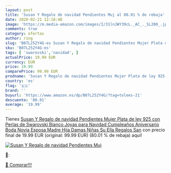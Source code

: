 ```yaml
---
layout: post
title: 'Susan Y Regalo de navidad Pendientes Muj al 80.01 % de rebaja'
date: 2020-02-21 12:18:40
image: 'https://m.media-amazon.com/images/I/31lnJWY39cL._AC_._SL200_.jpg'
comments: true
category: ofertas
author: ring
slug: 'B07L252Y4G-es Susan Y Regalo de navidad Pendientes Mujer Plata de ley...'
sku: 'B07L252Y4G-es'
tags: [ 'swarovski','navidad', ]
actualPrice: 19.99 EUR
currency: EUR
price: 19.99
comparePrice: 99.99 EUR
prodname: 'Susan Y Regalo de navidad Pendientes Mujer Plata de ley 925 con Perlas de Swarovski Bianco Joyas para Navidad Cumpleaños Aniversario Boda Novia Esposa Madre Hija Damas Niñas Su Ella Regalos San'
country: 'es'
flag: '🇪🇸'
brand: ''
buyurl: 'https://www.amazon.es/dp/B07L252Y4G/?tag=tolees-21'
descuento: '80.01'
average: '19.99'
---
```


Tienes [Susan Y Regalo de navidad Pendientes Mujer Plata de ley 925 con Perlas de Swarovski Bianco Joyas para Navidad Cumpleaños Aniversario Boda Novia Esposa Madre Hija Damas Niñas Su Ella Regalos San](https://www.amazon.es/dp/B07L252Y4G/?tag=tolees-21) con precio final de  19.99 EUR (original: 99.99 EUR) (80.01 %  de rebaja) aqui!

[![Susan Y Regalo de navidad Pendientes Muj](https://m.media-amazon.com/images/I/31lnJWY39cL._AC_._SL200_.jpg)](https://www.amazon.es/dp/B07L252Y4G/?tag=tolees-21)

🔎:


[🛒 Comprar!!!](https://www.amazon.es/dp/B07L252Y4G/?tag=tolees-21)
